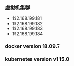 ### 虚拟机集群
- 192.168.199.181
- 192.168.199.182
- 192.168.199.183
- 192.168.199.184

### docker version 18.09.7
### kubernetes version v1.15.0
